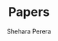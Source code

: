 ---
title: "Papers"
author: "Shehara Perera"
description: "Research papers on vehicle dynamics, control, and robotics."
---